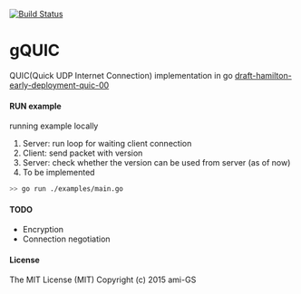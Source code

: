 [![Build Status](https://travis-ci.org/ami-GS/gQUIC.svg?branch=master)](https://travis-ci.org/ami-GS/gQUIC)

# gQUIC
QUIC(Quick UDP Internet Connection) implementation in go
[draft-hamilton-early-deployment-quic-00](https://tools.ietf.org/html/draft-hamilton-early-deployment-quic-00)


#### RUN example
running example locally
1. Server: run loop for waiting client connection
2. Client: send packet with version
3. Server: check whether the version can be used from server (as of now)
4. To be implemented

```sh
>> go run ./examples/main.go
```

#### TODO
* Encryption
* Connection negotiation

#### License
The MIT License (MIT) Copyright (c) 2015 ami-GS
